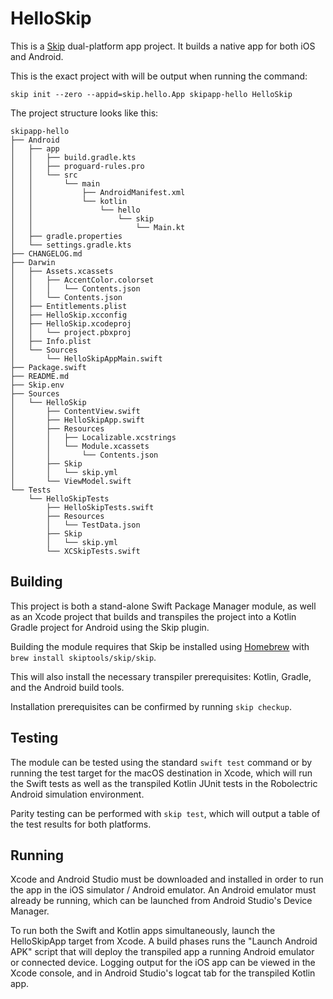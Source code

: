 # HelloSkip

This is a [Skip](https://skip.tools) dual-platform app project.
It builds a native app for both iOS and Android.

This is the exact project with will be output when running the command:

```
skip init --zero --appid=skip.hello.App skipapp-hello HelloSkip
```

The project structure looks like this:

```
skipapp-hello
├── Android
│   ├── app
│   │   ├── build.gradle.kts
│   │   ├── proguard-rules.pro
│   │   └── src
│   │       └── main
│   │           ├── AndroidManifest.xml
│   │           └── kotlin
│   │               └── hello
│   │                   └── skip
│   │                       └── Main.kt
│   ├── gradle.properties
│   └── settings.gradle.kts
├── CHANGELOG.md
├── Darwin
│   ├── Assets.xcassets
│   │   ├── AccentColor.colorset
│   │   │   └── Contents.json
│   │   └── Contents.json
│   ├── Entitlements.plist
│   ├── HelloSkip.xcconfig
│   ├── HelloSkip.xcodeproj
│   │   └── project.pbxproj
│   ├── Info.plist
│   └── Sources
│       └── HelloSkipAppMain.swift
├── Package.swift
├── README.md
├── Skip.env
├── Sources
│   └── HelloSkip
│       ├── ContentView.swift
│       ├── HelloSkipApp.swift
│       ├── Resources
│       │   ├── Localizable.xcstrings
│       │   └── Module.xcassets
│       │       └── Contents.json
│       ├── Skip
│       │   └── skip.yml
│       └── ViewModel.swift
└── Tests
    └── HelloSkipTests
        ├── HelloSkipTests.swift
        ├── Resources
        │   └── TestData.json
        ├── Skip
        │   └── skip.yml
        └── XCSkipTests.swift
```



## Building

This project is both a stand-alone Swift Package Manager module,
as well as an Xcode project that builds and transpiles the project
into a Kotlin Gradle project for Android using the Skip plugin.

Building the module requires that Skip be installed using
[Homebrew](https://brew.sh) with `brew install skiptools/skip/skip`.

This will also install the necessary transpiler prerequisites:
Kotlin, Gradle, and the Android build tools.

Installation prerequisites can be confirmed by running `skip checkup`.

## Testing

The module can be tested using the standard `swift test` command
or by running the test target for the macOS destination in Xcode,
which will run the Swift tests as well as the transpiled
Kotlin JUnit tests in the Robolectric Android simulation environment.

Parity testing can be performed with `skip test`,
which will output a table of the test results for both platforms.

## Running

Xcode and Android Studio must be downloaded and installed in order to
run the app in the iOS simulator / Android emulator.
An Android emulator must already be running, which can be launched from 
Android Studio's Device Manager.

To run both the Swift and Kotlin apps simultaneously, 
launch the HelloSkipApp target from Xcode.
A build phases runs the "Launch Android APK" script that
will deploy the transpiled app a running Android emulator or connected device.
Logging output for the iOS app can be viewed in the Xcode console, and in
Android Studio's logcat tab for the transpiled Kotlin app.

